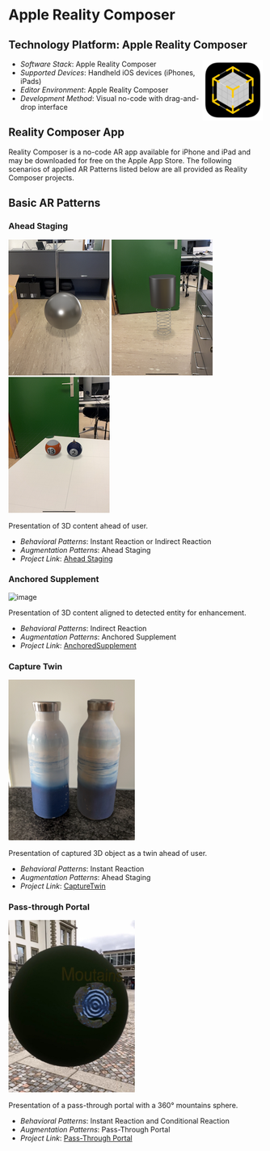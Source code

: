 # Apple Reality Composer

## Technology Platform: Apple Reality Composer

<img src="image/Reality_composer_logo.png" width="120" align="right">

- _Software Stack_: Apple Reality Composer
- _Supported Devices_: Handheld iOS devices (iPhones, iPads)
- _Editor Environment_: Apple Reality Composer
- _Development Method_: Visual no-code with drag-and-drop interface

## Reality Composer App

Reality Composer is a no-code AR app available for iPhone and iPad and may be downloaded for free on the Apple App Store. The following scenarios of applied AR Patterns listed below are all provided as Reality Composer projects.

## Basic AR Patterns

### Ahead Staging

![image](image/Metal_ball.png)
![image](image/Cylinder_spring.png)
![image](image/Pool_balls.png)

Presentation of 3D content ahead of user.

* _Behavioral Patterns_: Instant Reaction or Indirect Reaction
* _Augmentation Patterns_: Ahead Staging
* _Project Link_: [Ahead Staging ](AheadStaging/README.md)

### Anchored Supplement

![image](AnchoredSupplement/image/anchoredsupplement.gif)

Presentation of 3D content aligned to detected entity for enhancement.

* _Behavioral Patterns_: Indirect Reaction
* _Augmentation Patterns_: Anchored Supplement
* _Project Link_: [AnchoredSupplement](AnchoredSupplement/README.md)

### Capture Twin

<img src="CaptureTwin/image/Bottle.png" width="250"/>

Presentation of captured 3D object as a twin ahead of user.

* _Behavioral Patterns_: Instant Reaction
* _Augmentation Patterns_: Ahead Staging
* _Project Link_: [CaptureTwin](CaptureTwin/README.md)

### Pass-through Portal

<img src="Pass-throughPortal/image/Sphere.png" width="250"/>

Presentation of a pass-through portal with a 360° mountains sphere.

* _Behavioral Patterns_: Instant Reaction and Conditional Reaction
* _Augmentation Patterns_: Pass-Through Portal
* _Project Link_: [Pass-Through Portal](Pass-throughPortal/README.md)
